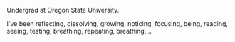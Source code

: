 Undergrad at Oregon State University.

I've been reflecting, dissolving, growing, noticing, focusing, being, reading, seeing, testing, breathing, repeating, breathing,...
